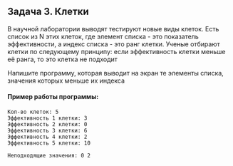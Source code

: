 ## Задача 3. Клетки
В научной лаборатории выводят тестируют новые виды клеток. Есть список из N этих клеток, где элемент списка - это показатель эффективности, 
а индекс списка - это ранг клетки. Ученые отбирают клетки по следующему принципу: если эффективность клетки меньше её ранга, то это клетка не подходит

Напишите программу, которая выводит на экран те элементы списка, значения которых меньше их индекса


#### Пример работы программы:
````
Кол-во клеток: 5
Эффективность 1 клетки: 3
Эффективность 2 клетки: 0
Эффективность 3 клетки: 6
Эффективность 4 клетки: 2
Эффективность 5 клетки: 10

Неподходящие значения: 0 2

````